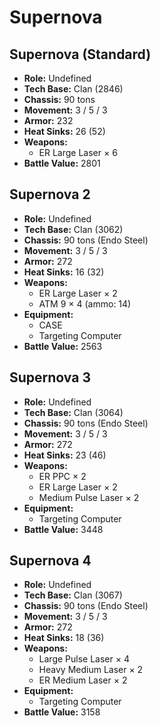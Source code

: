 # Supernova
## Supernova (Standard)
- **Role:** Undefined
- **Tech Base:** Clan (2846)
- **Chassis:** 90 tons
- **Movement:** 3 / 5 / 3
- **Armor:** 232
- **Heat Sinks:** 26 (52)
- **Weapons:**
  - ER Large Laser × 6
- **Battle Value:** 2801

## Supernova 2
- **Role:** Undefined
- **Tech Base:** Clan (3062)
- **Chassis:** 90 tons (Endo Steel)
- **Movement:** 3 / 5 / 3
- **Armor:** 272
- **Heat Sinks:** 16 (32)
- **Weapons:**
  - ER Large Laser × 2
  - ATM 9 × 4 (ammo: 14)
- **Equipment:**
  - CASE
  - Targeting Computer
- **Battle Value:** 2563

## Supernova 3
- **Role:** Undefined
- **Tech Base:** Clan (3064)
- **Chassis:** 90 tons (Endo Steel)
- **Movement:** 3 / 5 / 3
- **Armor:** 272
- **Heat Sinks:** 23 (46)
- **Weapons:**
  - ER PPC × 2
  - ER Large Laser × 2
  - Medium Pulse Laser × 2
- **Equipment:**
  - Targeting Computer
- **Battle Value:** 3448

## Supernova 4
- **Role:** Undefined
- **Tech Base:** Clan (3067)
- **Chassis:** 90 tons (Endo Steel)
- **Movement:** 3 / 5 / 3
- **Armor:** 272
- **Heat Sinks:** 18 (36)
- **Weapons:**
  - Large Pulse Laser × 4
  - Heavy Medium Laser × 2
  - ER Medium Laser × 2
- **Equipment:**
  - Targeting Computer
- **Battle Value:** 3158

